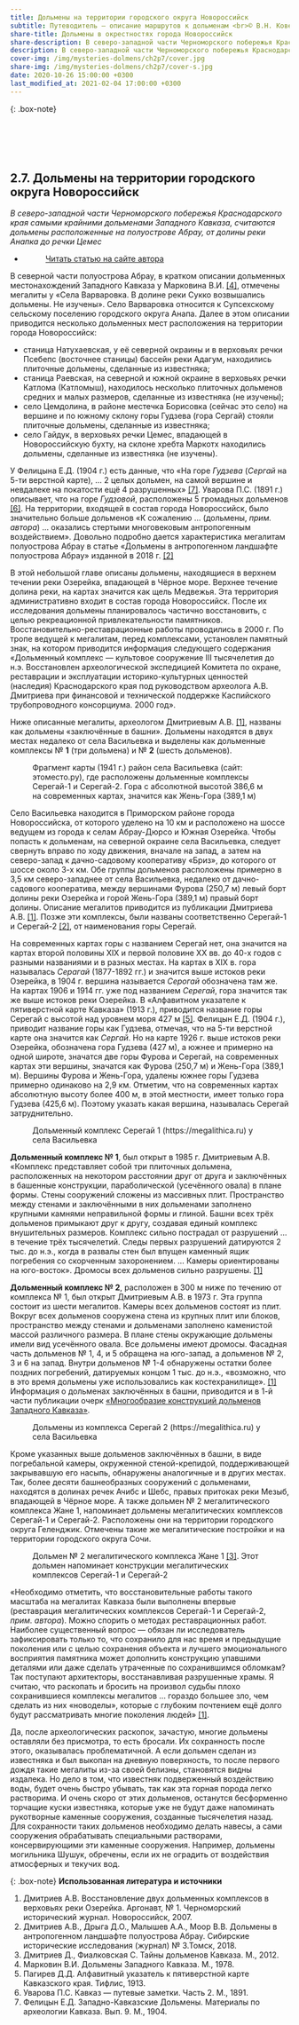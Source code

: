 ```yaml
---
title: Дольмены на территории городского округа Новороссийск
subtitle: Путеводитель — описание маршрутов к дольменам <br>© В.Н. Ковешников
share-title: Дольмены в окрестностях города Новороссийск
share-description: В северо-западной части Черноморского побережья Краснодарского края самыми крайними дольменами Западного Кавказа, считаются дольмены расположенные на полуострове Абрау, от долины реки Анапка до речки Цемес.
description: В северо-западной части Черноморского побережья Краснодарского края самыми крайними дольменами Западного Кавказа, считаются дольмены расположенные на полуострове Абрау, от долины реки Анапка до речки Цемес.
cover-img: /img/mysteries-dolmens/ch2p7/cover.jpg
share-img: /img/mysteries-dolmens/ch2p7/cover-s.jpg
date: 2020-10-26 15:00:00 +0300
last_modified_at: 2021-02-04 17:00:00 +0300
---
```

{: .box-note}
## <br><br><br>2.7. Дольмены на территории городского округа Новороссийск

_В северо-западной части Черноморского побережья Краснодарского края самыми крайними дольменами Западного Кавказа, считаются дольмены расположенные на полуострове Абрау, от долины реки Анапка до речки Цемес_

<ul class="pagination blog-pager"><li class="page-item previous"><figure><a class="page-link" href="{{ page.url | absolute_url | strip_index | replace:'/amp/','/' }}" data-toggle="tooltip" data-placement="top" title="Перейти на основную версию сайта">Читать статью на сайте автора</a></figure></li></ul>

В северной части полуострова Абрау, в кратком описании дольменных местонахождений Западного Кавказа у Марковина В.И. [[4]](#2.7.-[4]), отмечены мегалиты у «Села Варваровка. В долине реки Сукко возвышались дольмены. Не изучены». Село Варваровка относится к Супсехскому сельскому поселению городского округа Анапа. Далее в этом описании приводится несколько дольменных мест расположения на территории города Новороссийск:

- станица Натухаевская, у её северной окраины и в верховьях речки Псебепс (восточнее станицы) бассейн реки Адагум, находились плиточные дольмены, сделанные из известняка;  
- станица Раевская, на северной и южной окраине в верховьях речки Катлома (Катломыш), находилось несколько плиточных дольменов средних и малых размеров, сделанные из известняка (не изучены);  
- село Цемдолина, в районе местечка Борисовка (сейчас это село) на вершине и по южному склону горы Гудзева (гора Сергай) стояли плиточные дольмены, сделанные из известняка;  
- село Гайдук, в верховьях речки Цемес, впадающей в Новороссийскую бухту, на склоне хребта Маркотх находились дольмены, сделанные из известняка (не изучены).  

У Фелицына Е.Д. (1904 г.) есть данные, что «На горе _Гудзева_ (_Сергай_ на 5-ти верстной карте), … 2 целых дольмен, на самой вершине и невдалеке на покатости ещё 4 разрушенных» [[7]](#2.7.-[7]). Уварова П.С. (1891 г.) описывает, что на горе _Гудзовой_, расположены 5 громадных дольменов [[6]](#2.7.-[6]). На территории, входящей в состав города Новороссийск, было значительно больше дольменов «К сожалению … (дольмены, _прим. автора_) … оказались стертыми многовековым антропогенным воздействием». Довольно подробно дается характеристика мегалитам полуострова Абрау в статье «Дольмены в антропогенном ландшафте полуострова Абрау» изданной в 2018 г. [[2]](#2.7.-[2])

В этой небольшой главе описаны дольмены, находящиеся в верхнем течении реки Озерейка, впадающей в Чёрное море. Верхнее течение долина реки, на картах значится как щель Медвежья. Эта территория административно входит в состав города Новороссийск. После их исследования дольмены планировалось частично восстановить, с целью рекреационной привлекательности памятников. Восстановительно-реставрационные работы проводились в 2000 г. По тропе ведущей к мегалитам, перед комплексами, установлен памятный знак, на котором приводится информация следующего содержания «Дольменный комплекс — культовое сооружение III тысячелетия до н.э. Восстановлен археологической экспедицией Комитета по охране, реставрации и эксплуатации историко-культурных ценностей (наследия) Краснодарского края под руководством археолога А.В. Дмитриева при финансовой и технической поддержке Каспийского трубопроводного консорциума. 2000 год».

Ниже описанные мегалиты, археологом Дмитриевым А.В. [[1]](#2.7.-[1]), названы как дольмены «заключённые в башни». Дольмены находятся в двух местах недалеко от села Васильевка и выделены как дольменные комплексы № **1** (три дольмена) и № **2** (шесть дольменов).

<figure>
	<a title="Фрагмент карты (1941 г.) район села Васильевка (сайт: этоместо.ру), где расположены дольменные комплексы Серегай-1 и Серегай-2. Гора с абсолютной высотой 386,6 м на современных картах, значится как Жень-Гора (389,1 м)" href="/img/mysteries-dolmens/ch2p7/7.1.webp"><amp-img alt="Фрагмент карты (1941 г.) район села Васильевка (сайт: этоместо.ру), где расположены дольменные комплексы Серегай-1 и Серегай-2. Гора с абсолютной высотой 386,6 м на современных картах, значится как Жень-Гора (389,1 м)" layout="intrinsic" width="480" height="480" src="/img/mysteries-dolmens/ch2p7/7.1-s.webp"></amp-img></a>
	<figcaption>Фрагмент карты (1941 г.) район села Васильевка (сайт: этоместо.ру), где расположены дольменные комплексы Серегай-1 и Серегай-2. Гора с абсолютной высотой 386,6 м на современных картах, значится как Жень-Гора (389,1 м)</figcaption>
</figure>

Село Васильевка находится в Приморском районе города Новороссийска, от которого уделено на 10 км и расположено на шоссе ведущем из города к селам Абрау-Дюрсо и Южная Озерейка. Чтобы попасть к дольменам, на северной окраине села Васильевка, следует свернуть вправо по ходу движения, вначале на запад, а затем на северо-запад к дачно-садовому кооперативу «Бриз», до которого от шоссе около 3-х км. Обе группы дольменов расположены примерно в 3,5 км северо-западнее от села Васильевка, недалеко от дачно-садового кооператива, между вершинами Фурова (250,7 м) левый борт долины реки Озерейка и горой Жень-Гора (389,1 м) правый борт долины. Описание мегалитов приводится из публикации Дмитриева А.В. [[1]](#2.7.-[1]). Позже эти комплексы, были названы соответственно Серегай-1 и Серегай-2 [[2]](#2.7.-[2]), от наименования горы Серегай.

На современных картах горы с названием Серегай нет, она значится на картах второй половины ХIХ и первой половине ХХ вв. до 40-х годов с разными названиями и в разных местах. На картах в ХIХ в. гора называлась _Серагай_ (1877-1892 гг.) и значится выше истоков реки Озерейка, в 1904 г. вершина называется _Серогай_ обозначена там же. На картах 1906 и 1914 гг. уже под названием _Серегай_, гора значится так же выше истоков реки Озерейка. В «Алфавитном указателе к пятиверстной карте Кавказа» (1913 г.), приводится название горы Серегай с высотой над уровнем моря 427 м [[5]](#2.7.-[5]). Фелицын Е.Д. (1904 г.), приводит название горы как Гудзева, отмечая, что на 5-ти верстной карте она значится как _Сергай_. Но на карте 1926 г. выше истоков реки Озерейка, обозначена гора Гудзева (427 м), а южнее и примерно на одной широте, значатся две горы Фурова и Серегай, на современных картах эти вершины, значатся как Фурова (250,7 м) и Жень-Гора (389,1 м). Вершины Фурова и Жень-Гора, удалены южнее горы Гудзева примерно одинаково на 2,9 км. Отметим, что на современных картах абсолютную высоту более 400 м, в этой местности, имеет только гора Гудзева (425,6 м). Поэтому указать какая вершина, называлась Серегай затруднительно.

<figure>
	<a title="Дольменный комплекс Серегай 1 у села Васильевка" href="/img/mysteries-dolmens/ch2p7/7.2.webp"><amp-img alt="Дольменный комплекс Серегай 1 у села Васильевка" layout="intrinsic" width="854" height="207" src="/img/mysteries-dolmens/ch2p7/7.2-s.webp"></amp-img></a>
	<figcaption>Дольменный комплекс Серегай 1 (https://megalithica.ru) у села Васильевка</figcaption>
</figure>  

**Дольменный комплекс № 1**, был открыт в 1985 г. Дмитриевым А.В. «Комплекс представляет собой три плиточных дольмена, расположенных на некотором расстоянии друг от друга и заключённых в башенные конструкции, параболической (усечённого овала) в плане формы. Стены сооружений сложены из массивных плит. Пространство между стенами и заключёнными в них дольменами заполнено крупными камнями неправильной формы и глиной. Башни всех трёх дольменов примыкают друг к другу, создавая единый комплекс внушительных размеров. Комплекс сильно пострадал от разрушений … в течение трёх тысячелетий. Следы первых разрушений датируются 2 тыс. до н.э., когда в развалы стен был впущен каменный ящик погребения со скорченным захоронением. … Камеры ориентированы на юго-восток». Дромосы всех дольменов сильно разрушены. [[1]](#2.7.-[1])

**Дольменный комплекс № 2**, расположен в 300 м ниже по течению от комплекса № 1, был открыт Дмитриевым А.В. в 1973 г. Эта группа состоит из шести мегалитов. Камеры всех дольменов состоят из плит. Вокруг всех дольменов сооружена стена из крупных плит или блоков, пространство между стенами и дольменами заполнено каменистой массой различного размера. В плане стены окружающие дольмены имели вид усечённого овала. Все дольмены имеют дромосы. Фасадная часть дольменов № 1, 4, и 5 обращена на юго-запад, а дольменов № 2, 3 и 6 на запад. Внутри дольменов № 1-4 обнаружены остатки более поздних погребений, датируемых концом 1 тыс. до н.э., «возможно, что в это время дольмены уже использовались как костехранилище». [[1]](#2.7.-[1]) Информация о дольменах заключённых в башни, приводится и в 1-й части публикации очерк [«Многообразие конструкций дольменов Западного Кавказа»](/mysteries-dolmens/ch1p6/).

<figure>
	<a title="Дольмены из комплекса Серегай 2 у села Васильевка" href="/img/mysteries-dolmens/ch2p7/7.3.webp"><amp-img alt="Дольмены из комплекса Серегай 2 у села Васильевка" layout="intrinsic" width="766" height="480" src="/img/mysteries-dolmens/ch2p7/7.3-s.webp"></amp-img></a>
	<figcaption>Дольмены из комплекса Серегай 2 (https://megalithica.ru) у села Васильевка</figcaption>
</figure>

Кроме указанных выше дольменов заключённых в башни, в виде погребальной камеры, окруженной стеной-крепидой, поддерживающей закрывавшую его насыпь, обнаружены аналогичные и в других местах. Так, более десяти башнеобразных сооружений с дольменами, находятся в долинах речек Ачибс и Шебс, правых притоках реки Мезыб, впадающей в Чёрное море. А также дольмен № 2 мегалитического комплекса Жане 1, напоминает дольмены мегалитических комплексов Серегай-1 и Серегай-2. Расположены они на территории городского округа Геленджик. Отмечены такие же мегалитические постройки и на территории городского округа Сочи.

<figure>
	<a title="Дольмен № 2 мегалитического комплекса Жане 1. Этот дольмен напоминает конструкции мегалитических комплексов Серегай-1 и Серегай-2" href="/img/mysteries-dolmens/ch2p7/7.6.webp"><amp-img alt="Дольмен № 2 мегалитического комплекса Жане 1. Этот дольмен напоминает конструкции мегалитических комплексов Серегай-1 и Серегай-2" layout="intrinsic" width="854" height="399" src="/img/mysteries-dolmens/ch2p7/7.6-s.webp"></amp-img></a>
	<figcaption>Дольмен № 2 мегалитического комплекса Жане 1 <a href="#2.7.-[3]">[3]</a>. Этот дольмен напоминает конструкции мегалитических комплексов Серегай-1 и Серегай-2</figcaption>
</figure>  

«Необходимо отметить, что восстановительные работы такого масштаба на мегалитах Кавказа были выполнены впервые (реставрация мегалитических комплексов Серегай-1 и Серегай-2, _прим. автора_). Можно спорить о методах реставрационных работ. Наиболее существенный вопрос — обязан ли исследователь зафиксировать только то, что сохранило для нас время и предыдущие поколения или с целью сохранения объекта и лучшего эмоционального восприятия памятника может дополнить конструкцию упавшими деталями или даже сделать утраченные по сохранившимся обломкам? Так поступают архитекторы, восстанавливая разрушенные храмы. Я считаю, что раскопать и бросить на произвол судьбы плохо сохранившиеся комплексы мегалитов … гораздо большее зло, чем сделать из них «новоделы», которые с глубоким почтением ещё долго будут рассматривать многие поколения людей» [[1]](#2.7.-[1]).

Да, после археологических раскопок, зачастую, многие дольмены оставляли без присмотра, то есть бросали. Их сохранность после этого, оказывалась проблематичной. А если дольмен сделан из известняка и был выкопан на дневную поверхность, то после первого дождя такие мегалиты из-за своей белизны, становятся видны издалека. Но дело в том, что известняк подверженный воздействию воды, будет очень быстро убывать, так как эта горная порода легко растворима. И очень скоро от этих дольменов, останутся бесформенно торчащие куски известняка, которые уже не будут даже напоминать рукотворные каменные сооружения, созданные тысячелетия назад. Для сохранности таких дольменов необходимо делать навесы, а сами сооружения обрабатывать специальными растворами, консервирующими эти каменные сооружения. Например, дольмены могильника Шушук, обречены, если их не оградить от воздействия атмосферных и текучих вод.

{: .box-note}
**Использованная литература и источники**

1. <a name="2.7.-[1]"></a>Дмитриев А.В. Восстановление двух дольменных комплексов в верховьях реки Озерейка. Аргонавт, № 1. Черноморский исторический журнал. Новороссийск, 2007.  
2. <a name="2.7.-[2]"></a>Дмитриев А.В., Дрыга Д.О., Малышев А.А., Моор В.В. Дольмены в антропогенном ландшафте полуострова Абрау. Сибирские исторические исследования (журнал) № 3.Томск, 2018.  
3. <a name="2.7.-[3]"></a>Дмитриев Д., Фиалковская С. Тайны дольменов Кавказа. М., 2012.  
4. <a name="2.7.-[4]"></a>Марковин В.И. Дольмены Западного Кавказа. М., 1978.  
5. <a name="2.7.-[5]"></a>Пагирев Д.Д. Алфавитный указатель к пятиверстной карте Кавказского края. Тифлис, 1913.  
6. <a name="2.7.-[6]"></a>Уварова П.С. Кавказ — путевые заметки. Часть 2. М., 1891.  
7. <a name="2.7.-[7]"></a>Фелицын Е.Д. Западно-Кавказские Дольмены. Материалы по археологии Кавказа. Вып. 9. М., 1904.
